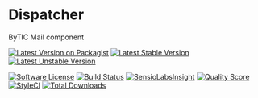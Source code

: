 # Dispatcher
ByTIC Mail component

[![Latest Version on Packagist](https://img.shields.io/packagist/v/bytic/mail-module.svg?style=flat-square)](https://packagist.org/packages/bytic/mail-module)
[![Latest Stable Version](https://poser.pugx.org/bytic/mail-module/v/stable)](https://packagist.org/packages/bytic/mail-module)
[![Latest Unstable Version](https://poser.pugx.org/bytic/mail-module/v/unstable)](https://packagist.org/packages/bytic/mail-module)

[![Software License](https://img.shields.io/badge/license-MIT-brightgreen.svg?style=flat-square)](LICENSE)
[![Build Status](https://img.shields.io/travis/bytic/mail-module/master.svg?style=flat-square)](https://travis-ci.org/bytic/framework)
[![SensioLabsInsight](https://insight.sensiolabs.com/projects/92329f47-7940-4b14-91e9-45330b887bdd/mini.png)](https://insight.sensiolabs.com/projects/92329f47-7940-4b14-91e9-45330b887bdd)
[![Quality Score](https://img.shields.io/scrutinizer/g/bytic/mail-module.svg?style=flat-square)](https://scrutinizer-ci.com/g/bytic/mail-module)
[![StyleCI](https://styleci.io/repos/161640862/shield?branch=master)](https://styleci.io/repos/161640862)
[![Total Downloads](https://img.shields.io/packagist/dt/bytic/mail-module.svg?style=flat-square)](https://packagist.org/packages/bytic/mail-module)

